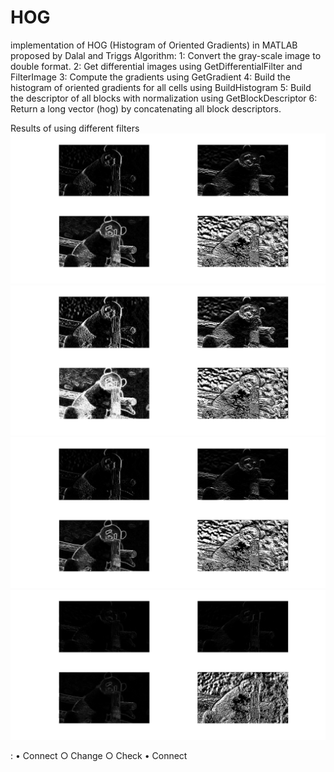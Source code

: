 # HOG
implementation of HOG (Histogram of Oriented Gradients) in MATLAB proposed by Dalal and Triggs
Algorithm:
1: Convert the gray-scale image to double format.
2: Get differential images using GetDifferentialFilter and FilterImage
3: Compute the gradients using GetGradient
4: Build the histogram of oriented gradients for all cells using BuildHistogram
5: Build the descriptor of all blocks with normalization using GetBlockDescriptor
6: Return a long vector (hog) by concatenating all block descriptors.

Results of using different filters
![Sobel](visualization/sobel.jpg)
![Scharr](visualization/scharr.jpg)
![Prewitt](visualization/prewitt.jpg)
![Roberts](visualization/roberts.jpg)

:
	• Connect
		○ Change
		○ Check
	• Connect

